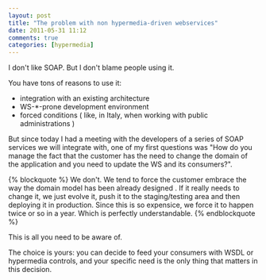 ```yaml
---
layout: post
title: "The problem with non hypermedia-driven webservices"
date: 2011-05-31 11:12
comments: true
categories: [hypermedia]
---
```


I don't like SOAP. But I don't blame people using it.
<!-- more -->

You have tons of reasons to use it:

* integration with an existing architecture
* WS-*-prone development environment
* forced conditions ( like, in Italy, when working with public administrations )

But since today I had a meeting with the developers of a series of SOAP services we will integrate with, one of my first questions was "How do you manage the fact that the customer has the need to change the domain of the application and you need to update the WS and its consumers?".

{% blockquote %}
We don't.
We tend to force the customer embrace the way the domain model has been already designed .
If it really needs to change it, we just evolve it, push it to the staging/testing area and then deploying it in production.
Since this is so expensice, we force it to happen twice or so in a year.
Which is perfectly understandable.
{% endblockquote %}

This is all you need to be aware of.

The choice is yours: you can decide to feed your consumers with WSDL or hypermedia controls, and your specific need is the only thing that matters in this decision.

